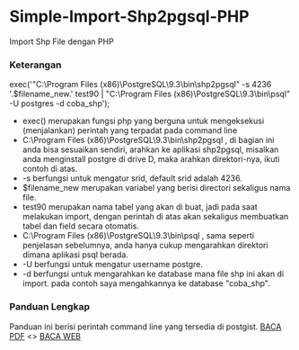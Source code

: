 # Simple-Import-Shp2pgsql-PHP
Import Shp File dengan PHP

### Keterangan
exec('"C:\Program Files (x86)\PostgreSQL\9.3\bin\shp2pgsql" -s 4236 '.$filename_new.' test90 | "C:\Program Files (x86)\PostgreSQL\9.3\bin\psql" -U postgres -d coba_shp');
- exec() merupakan fungsi php yang berguna untuk mengeksekusi (menjalankan) perintah yang terpadat pada command line
- C:\Program Files (x86)\PostgreSQL\9.3\bin\shp2pgsql , di bagian ini anda bisa sesuaikan sendiri, arahkan ke aplikasi shp2pgsql, misalkan anda menginstall postgre di drive D, maka arahkan direktori-nya, ikuti contoh di atas.
- -s berfungsi untuk mengatur srid, default srid adalah 4236.
- $filename_new merupakan variabel yang berisi directori sekaligus nama file.
- test90 merupakan nama tabel yang akan di buat, jadi pada saat melakukan import, dengan perintah di atas akan sekaligus membuatkan tabel dan field secara otomatis.
- C:\Program Files (x86)\PostgreSQL\9.3\bin\psql , sama seperti penjelasan sebelumnya, anda hanya cukup mengarahkan direktori dimana aplikasi psql berada.
- -U berfungsi untuk mengatur username postgre.
- -d berfungsi untuk mengarahkan ke database mana file shp ini akan di import. pada contoh saya mengahkannya ke database "coba_shp".
 
### Panduan Lengkap
Panduan ini berisi perintah command line yang tersedia di postgist.
[BACA PDF](https://github.com/dyazincahya/Import-Shp2pgsql-PHP/blob/master/Shp2pgsql%20Quick%20Guide.pdf) <> [BACA WEB](http://www.bostongis.com/pgsql2shp_shp2pgsql_quickguide.bqg)

